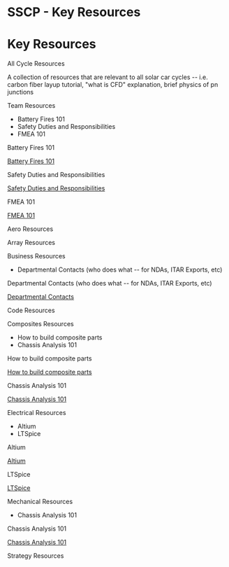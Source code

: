 # SSCP - Key Resources

# Key Resources

All Cycle Resources

A collection of resources that are relevant to all solar car cycles -- i.e. carbon fiber layup tutorial, "what is CFD" explanation, brief physics of pn junctions

Team Resources

* Battery Fires 101
* Safety Duties and Responsibilities
* FMEA 101

Battery Fires 101

[Battery Fires 101](/stanford.edu/testduplicationsscp/home/sscp-2018-2019/mechanical-2018-2019/battery/battery-fires-101)

Safety Duties and Responsibilities

[Safety Duties and Responsibilities](/stanford.edu/testduplicationsscp/home/key-resources/safety-duties-and-responsibilities)

FMEA 101

[FMEA 101](/stanford.edu/testduplicationsscp/home/key-resources/failure-modes-and-effects-analysis-fmea)

Aero Resources

Array Resources

Business Resources

* Departmental Contacts (who does what -- for NDAs, ITAR Exports, etc)

Departmental Contacts (who does what -- for NDAs, ITAR Exports, etc)

[Departmental Contacts](https://docs.google.com/document/d/1Nufi1mXhc3a51lSsNLH6NS0YVe6kmJKCVvW_p82UZoE/edit)

Code Resources

Composites Resources

* How to build composite parts
* Chassis Analysis 101

How to build composite parts

[How to build composite parts](https://docs.google.com/document/d/12u7DkP32B5QTf6KuCVDd8CNsz-523QnphIVNnZkIW0Y/edit)

Chassis Analysis 101

[Chassis Analysis 101](/stanford.edu/testduplicationsscp/home/sscp-2020-2021/composites-2020-2021/composite-chassis-analysis)

Electrical Resources

* Altium
* LTSpice

Altium

[Altium](/stanford.edu/testduplicationsscp/home/sscp-2020-2021/electrical-2020-2021/electrical-fundamentals/altium-designer)

LTSpice

[LTSpice](http://www.linear.com/designtools/software/#LTspice)

Mechanical Resources

* Chassis Analysis 101

Chassis Analysis 101

[Chassis Analysis 101](/stanford.edu/testduplicationsscp/home/sscp-2020-2021/composites-2020-2021/composite-chassis-analysis)

Strategy Resources

